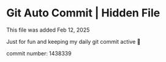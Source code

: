 # Git Auto Commit | Hidden File

This file was added Feb 12, 2025

Just for fun and keeping my daily git commit active 🤪

commit number: 1438339
